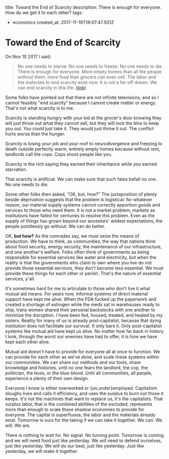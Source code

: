 title: Toward the End of Scarcity
description: There is enough for everyone. How do we get it to each other?
tags:
- economics
created_at: 2017-11-19T19:07:47.931Z

# Toward the End of Scarcity

On Nov 10 2017 I said:

> No one needs to starve. No one needs to freeze. No one needs to die. There is enough for everyone. More empty homes than all the people without them, more food than grocers can even sell. The labor and the materials to end scarcity exist now. It is not a far-off dream. We can end scarcity in this life. [(link)](https://toot.cat/@garbados/3097461)

Some folks have pointed out that there are not infinite televisions, and so I cannot feasibly "end scarcity" because I cannot create matter or energy. That's not what scarcity is to me.

Scarcity is standing hungry with your kid at the grocer's door knowing they will just throw out what they cannot sell, but they will lock the bins to keep you out. You could just take it. They would just throw it out. The conflict hurts worse than the hunger.

Scarcity is losing your job and your roof to neurodivergence and freezing to death outside perfectly warm, entirely empty homes because without rent, landlords call the cops. Cops shoot people like you.

Scarcity is the rich saying they earned their inheritance while you earned starvation.

That scarcity is artificial. We can make sure that such fates befall no one. No one needs to die.

Some other folks then asked, "OK, but, how?" The juxtaposition of plenty beside deprivation suggests that the problem is logistical: for whatever reason, our material supply systems cannot correctly apportion goods and services to those who need them. It is not a market problem; markets as institutions have failed for centuries to resolve this problem. Even as the supply of things has grown beyond our ancestors' wildest expectations, the people pointlessly go without. We can do better.

OK, **but how?** As the comrades say, we must seize the means of production. We have to think, as communities, the way that nations think about food security, energy security, the maintenance of our infrastructure, and one another's welfare. Folks often think of governments as being responsible for essential services like water and electricity, but when the reality is that the governments who claim to own where you live do not provide those essential services, they don't become less essential. We must provide these things for each other or perish. That's the nature of essential services, y'all.

It's sometimes hard for me to articulate to those who don't live it what mutual aid means. For years now, informal systems of direct material support have kept me alive. When the FDA fucked up the paperwork and created a shortage of estrogen while the meds sat in warehouses ready to ship, trans women shared their personal backstocks with one another to minimize the disruption. I have been fed, housed, treated, and healed by my sisters. Reality for many of us is already post-capitalist, because that dying institution does not facilitate our survival. It only bars it. Only post-capitalist systems like mutual aid have kept us alive. No matter how far back in history I look, through the worst our enemies have had to offer, it is how we have kept each other alive.

Mutual aid doesn't have to provide for everyone all at once to function. We can provide for each other as we've done, and scale these systems within our communities. We can share our methods and our tools, share knowledge and histories, until no one fears the landlord, the cop, the politician, the boss, or the blue-blood. Until all communities, all people, experience a plenty of their own design.

Everyone I know is either overworked or {un,under}employed. Capitalism sloughs lives and calls it efficiency, and uses the surplus to burn out those it keeps. It's not the machines that want to replace us, it's the capitalists. That surplus labor, that is the combined abilities of the excluded, represents more than enough to scale these shadow economies to provide for everyone. The capital is superfluous; the labor and the materials already exist. Tomorrow is ours for the taking if we can take it together. We can. We will. We are.

There is nothing to wait for. No signal. No turning point. Tomorrow is coming and we will need food just like yesterday. We will need to defend ourselves, just like yesterday. We will do our best, just like yesterday. Just like yesterday, we will make it together.
